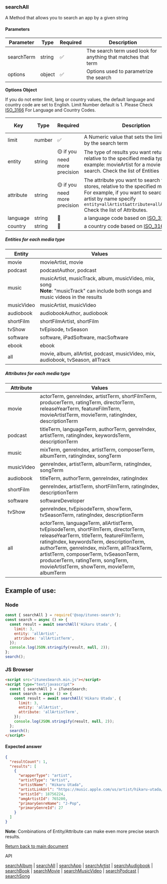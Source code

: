 ### searchAll

A Method that allows you to search an app by a given string

#### Parameters

| Parameter  | Type   | Required | Description                                                   |
| ---------- | ------ | -------- | ------------------------------------------------------------- |
| searchTerm | string | ✅       | The search term used look for anything that matches that term |
| options    | object | ✅       | Options used to parametrize the search                        |

<b>Options Object</b>

If you do not enter limit, lang or country values, the default language and country code are set to English. Limit Number default is 1.
Please Check [ISO_3166](https://en.wikipedia.org/wiki/ISO_3166-1_alpha-2) For Language and Country Codes.

| Key       | Type   | Required                      | Description                                                                                                                                                                                                                          | Default Value |
| --------- | ------ | ----------------------------- | ------------------------------------------------------------------------------------------------------------------------------------------------------------------------------------------------------------------------------------ | ------------- |
| limit     | number | ✅                            | A Numeric value that sets the limit of results by the search term                                                                                                                                                                    | 1             |
| entity    | string | 🟡 if you need more precision | The type of results you want returned, relative to the specified media type. For example: movieArtist for a movie media type search. Check the list of Entities                                                                      |               |
| attribute | string | 🟡 if you need more precision | The attribute you want to search for in the stores, relative to the specified media type. For example, if you want to search for an artist by name specify `entity=allArtist&attribute=allArtistTerm.` Check the list of Attributes. |               |
| language  | string | 🔴                            | a language code based on [ISO_3166](https://en.wikipedia.org/wiki/ISO_3166-1_alpha-2)                                                                                                                                                | "en"          |
| country   | string | 🔴                            | a country code based on [ISO_3166](https://en.wikipedia.org/wiki/ISO_3166-1_alpha-2)                                                                                                                                                 | "US"          |

##### Entities for each media type

| Entity     | Values                                                                                                                                      |
| ---------- | ------------------------------------------------------------------------------------------------------------------------------------------- |
| movie      | movieArtist, movie                                                                                                                          |
| podcast    | podcastAuthor, podcast                                                                                                                      |
| music      | musicArtist, musicTrack, album, musicVideo, mix, song <br> <b>Note</b>: "musicTrack" can include both songs and music videos in the results |
| musicVideo | musicArtist, musicVideo                                                                                                                     |
| audiobook  | audiobookAuthor, audiobook                                                                                                                  |
| shortFilm  | shortFilmArtist, shortFilm                                                                                                                  |
| tvShow     | tvEpisode, tvSeason                                                                                                                         |
| software   | software, iPadSoftware, macSoftware                                                                                                         |
| ebook      | ebook                                                                                                                                       |
| all        | movie, album, allArtist, podcast, musicVideo, mix, audiobook, tvSeason, allTrack                                                            |

##### Attributes for each media type

| Attribute  | Values                                                                                                                                                                                                                                                                                                                                                  |
| ---------- | ------------------------------------------------------------------------------------------------------------------------------------------------------------------------------------------------------------------------------------------------------------------------------------------------------------------------------------------------------- |
| movie      | actorTerm, genreIndex, artistTerm, shortFilmTerm, producerTerm, ratingTerm, directorTerm, releaseYearTerm, featureFilmTerm, movieArtistTerm, movieTerm, ratingIndex, descriptionTerm                                                                                                                                                                    |
| podcast    | titleTerm, languageTerm, authorTerm, genreIndex, artistTerm, ratingIndex, keywordsTerm, descriptionTerm                                                                                                                                                                                                                                                 |
| music      | mixTerm, genreIndex, artistTerm, composerTerm, albumTerm, ratingIndex, songTerm                                                                                                                                                                                                                                                                         |
| musicVideo | genreIndex, artistTerm, albumTerm, ratingIndex, songTerm                                                                                                                                                                                                                                                                                                |
| audiobook  | titleTerm, authorTerm, genreIndex, ratingIndex                                                                                                                                                                                                                                                                                                          |
| shortFilm  | genreIndex, artistTerm, shortFilmTerm, ratingIndex, descriptionTerm                                                                                                                                                                                                                                                                                     |
| software   | softwareDeveloper                                                                                                                                                                                                                                                                                                                                       |
| tvShow     | genreIndex, tvEpisodeTerm, showTerm, tvSeasonTerm, ratingIndex, descriptionTerm                                                                                                                                                                                                                                                                         |
| all        | actorTerm, languageTerm, allArtistTerm, tvEpisodeTerm, shortFilmTerm, directorTerm, releaseYearTerm, titleTerm, featureFilmTerm, ratingIndex, keywordsTerm, descriptionTerm, authorTerm, genreIndex, mixTerm, allTrackTerm, artistTerm, composerTerm, tvSeasonTerm, producerTerm, ratingTerm, songTerm, movieArtistTerm, showTerm, movieTerm, albumTerm |

## Example of use:

### Node

```js
const { searchAll } = require('@sop/itunes-search');
const search = async () => {
  const result = await searchAll('Hikaru Utada', {
    limit: 3,
    entity: 'allArtist',
    attribute: 'allArtistTerm',
  });
  console.log(JSON.stringify(result, null, 2));
};
search();
```

### JS Browser

```html
<script src="itunesSearch.min.js"></script>
<script type="text/javascript">
  const { searchAll } = iTunesSearch;
  const search = async () => {
    const result = await searchAll('Hikaru Utada', {
      limit: 3,
      entity: 'allArtist',
      attribute: 'allArtistTerm',
    });
    console.log(JSON.stringify(result, null, 2));
  };
  search();
</script>
```

#### Expected answer

```json
{
  "resultCount": 1,
  "results": [
    {
      "wrapperType": "artist",
      "artistType": "Artist",
      "artistName": "Hikaru Utada",
      "artistLinkUrl": "https://music.apple.com/us/artist/hikaru-utada/18756224?uo=4",
      "artistId": 18756224,
      "amgArtistId": 765200,
      "primaryGenreName": "J-Pop",
      "primaryGenreId": 27
    }
  ]
}
```

**Note**: Combinations of Entity/Attribute can make even more precise search results.

[Return back to main document](../README.md)

API

[searchAlbum](./searchAlbum.md) | [searchAll](./searchAll.md) | [searchApp](./searchApp.md) | [searchArtist](./searchArtist.md) | [searchAudiobook](./searchAudiobook.md) | [searchBook](./searchBook.md) | [searchMovie](./searchMovie.md) | [searchMusicVideo](./searchMusicVideo.md) | [searchPodcast](./searchPodcast.md) | [searchSong](./searchSong.md)
